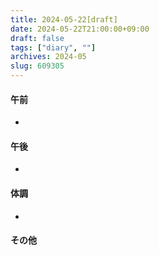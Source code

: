 ```yaml
---
title: 2024-05-22[draft]
date: 2024-05-22T21:00:00+09:00
draft: false
tags: ["diary", ""]
archives: 2024-05
slug: 609305
---
```

#### 午前
- 
#### 午後
- 
#### 体調
- 
#### その他